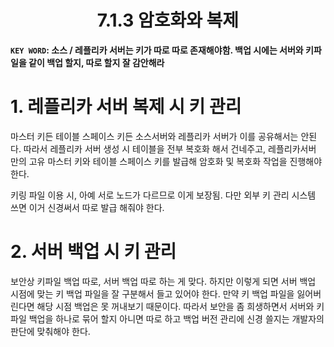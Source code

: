 <h1 align='center'> 7.1.3 암호화와 복제 </h1>

**`KEY WORD`: 소스 / 레플리카 서버는 키가 따로 따로 존재해야함. 백업 시에는 서버와 키파일을 같이 백업 할지, 따로 할지 잘 감안해라**

# 1. 레플리카 서버 복제 시 키 관리

마스터 키든 테이블 스페이스 키든 소스서버와 레플리카 서버가 이를 공유해서는 안된다. 따라서 레플리카 서버 생성 시 테이블을 전부 복호화 해서 건네주고, 레플리카서버 만의 고유 마스터 키와 테이블 스페이스 키를 발급해 암호화 및 복호화 작업을 진행해야 한다.

키링 파일 이용 시, 아예 서로 노드가 다르므로 이게 보장됨. 다만 외부 키 관리 시스템 쓰면 이거 신경써서 따로 발급 해줘야 한다.

# 2. 서버 백업 시 키 관리

보안상 키파일 백업 따로, 서버 백업 따로 하는 게 맞다. 하지만 이렇게 되면 서버 백업 시점에 맞는 키 백업 파일을 잘 구분해서 들고 있어야 한다. 만약 키 백업 파일을 잃어버린다면 해당 시점 백업은 못 꺼내보기 때문이다.
따라서 보안을 좀 희생하면서 서버와 키 파일 백업을 하나로 묶어 할지 아니면 따로 하고 백업 버전 관리에 신경 쓸지는 개발자의 판단에 맞춰해야 한다.

